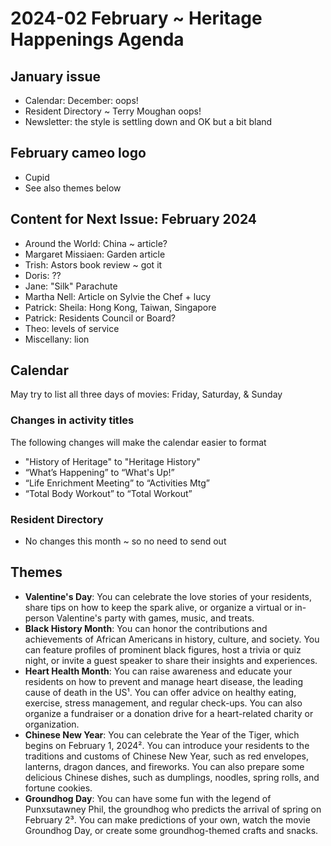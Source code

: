 # 2024-02 February ~ Heritage Happenings Agenda

## January issue

-   Calendar: December: oops!
-   Resident Directory \~ Terry Moughan oops!
-   Newsletter: the style is settling down and OK but a bit bland

## February cameo logo

-   Cupid
-   See also themes below

## Content for Next Issue: February 2024

-   Around the World: China \~ article?
-   Margaret Missiaen: Garden article
-   Trish: Astors book review \~ got it
-   Doris: ??
-   Jane: "Silk" Parachute
-   Martha Nell: Article on Sylvie the Chef + lucy
-   Patrick: Sheila: Hong Kong, Taiwan, Singapore
-   Patrick: Residents Council or Board?
-   Theo: levels of service
-   Miscellany: lion

## Calendar

May try to list all three days of movies: Friday, Saturday, & Sunday

### Changes in activity titles

The following changes will make the calendar easier to format

-   "History of Heritage" to "Heritage History"
-   “What’s Happening” to “What's Up!”
-   “Life Enrichment Meeting” to “Activities Mtg”
-   “Total Body Workout” to “Total Workout”


### Resident Directory

-   No changes this month \~ so no need to send out

## Themes

-   **Valentine's Day**: You can celebrate the love stories of your residents, share tips on how to keep the spark alive, or organize a virtual or in-person Valentine's party with games, music, and treats.
-   **Black History Month**: You can honor the contributions and achievements of African Americans in history, culture, and society. You can feature profiles of prominent black figures, host a trivia or quiz night, or invite a guest speaker to share their insights and experiences.
-   **Heart Health Month**: You can raise awareness and educate your residents on how to prevent and manage heart disease, the leading cause of death in the US¹. You can offer advice on healthy eating, exercise, stress management, and regular check-ups. You can also organize a fundraiser or a donation drive for a heart-related charity or organization.
-   **Chinese New Year**: You can celebrate the Year of the Tiger, which begins on February 1, 2024². You can introduce your residents to the traditions and customs of Chinese New Year, such as red envelopes, lanterns, dragon dances, and fireworks. You can also prepare some delicious Chinese dishes, such as dumplings, noodles, spring rolls, and fortune cookies.
-   **Groundhog Day**: You can have some fun with the legend of Punxsutawney Phil, the groundhog who predicts the arrival of spring on February 2³. You can make predictions of your own, watch the movie Groundhog Day, or create some groundhog-themed crafts and snacks.
